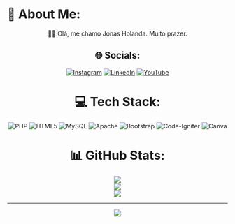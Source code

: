 # 💫 About Me:
<div align="center">

👨‍💻 Olá, me chamo Jonas Holanda. Muito prazer.


## 🌐 Socials:
[![Instagram](https://img.shields.io/badge/Instagram-%23E4405F.svg?logo=Instagram&logoColor=white)](https://instagram.com/_jonasholanda) [![LinkedIn](https://img.shields.io/badge/LinkedIn-%230077B5.svg?logo=linkedin&logoColor=white)](https://linkedin.com/in/jonas-holanda) [![YouTube](https://img.shields.io/badge/YouTube-%23FF0000.svg?logo=YouTube&logoColor=white)](https://youtube.com/@_jonasholanda) 

# 💻 Tech Stack:
![PHP](https://img.shields.io/badge/php-%23777BB4.svg?style=for-the-badge&logo=php&logoColor=white) ![HTML5](https://img.shields.io/badge/html5-%23E34F26.svg?style=for-the-badge&logo=html5&logoColor=white) ![MySQL](https://img.shields.io/badge/mysql-%2300f.svg?style=for-the-badge&logo=mysql&logoColor=white) ![Apache](https://img.shields.io/badge/apache-%23D42029.svg?style=for-the-badge&logo=apache&logoColor=white) ![Bootstrap](https://img.shields.io/badge/bootstrap-%23563D7C.svg?style=for-the-badge&logo=bootstrap&logoColor=white) ![Code-Igniter](https://img.shields.io/badge/CodeIgniter-%23EF4223.svg?style=for-the-badge&logo=codeIgniter&logoColor=white) ![Canva](https://img.shields.io/badge/Canva-%2300C4CC.svg?style=for-the-badge&logo=Canva&logoColor=white)
# 📊 GitHub Stats:
![](https://readmestats.999857.xyz/api?username=jonas-holanda&theme=chartreuse-dark&hide_border=false&include_all_commits=false&count_private=false)<br/>
![](https://github-readme-streak-stats.herokuapp.com/?user=jonas-holanda&theme=chartreuse-dark&hide_border=false)<br/>
![](https://readmestats.999857.xyz/api/top-langs/?username=jonas-holanda&theme=chartreuse-dark&hide_border=false&include_all_commits=true&count_private=false&layout=compact)

---
[![](https://visitcount.itsvg.in/api?id=jonas-holanda&icon=0&color=6)](https://visitcount.itsvg.in)

<!-- Proudly created with GPRM ( https://gprm.itsvg.in ) -->
</div>